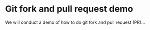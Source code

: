 # Git fork and pull request demo

We will conduct a demo of how to do git fork and pull request (PR)...
